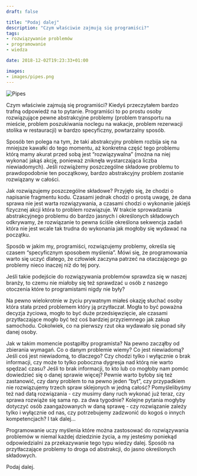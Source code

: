 ```yaml
---
draft: false

title: "Podaj dalej"
description: "Czym właściwie zajmują się programiści?"
tags:
- rozwiązywanie problemów
- programowanie
- wiedza

date: 2018-12-02T19:23:33+01:00

images:
- images/pipes.png
---
```


![Pipes](/images/pipes.png)

Czym właściwie zajmują się programiści? Kiedyś przeczytałem bardzo trafną odpowiedź na to pytanie. Programiści to po prostu osoby rozwiązujące pewne abstrakcyjne problemy (problem transportu na mieście, problem poszukiwania noclegu na wakacje, problem rezerwacji stolika w restauracji) w bardzo specyficzny, powtarzalny sposób. 

Sposób ten polega na tym, że taki abstrakcyjny problem rozbija się na mniejsze kawałki do tego momentu, aż konkretna część tego problemu którą mamy akurat przed sobą jest “rozwiązywalna” (można na niej wykonać jakąś akcję, ponieważ zniknęła wystarczająca liczba niewiadomych). Jeśli rozwiążemy poszczególne składowe problemu to prawdopodobnie ten początkowy, bardzo abstrakcyjny problem zostanie rozwiązany w całości.

Jak rozwiązujemy poszczególne składowe? Przyjęło się, że chodzi o napisanie fragmentu kodu. Czasami jednak chodzi o prostą uwagę, że dana sprawa nie jest warta rozwiązywania, a czasami chodzi o wykonanie jakiejś fizycznej akcji która to problem rozwiązuje. W trakcie sprowadzania abstrakcyjnego problemu do bardzo jasnych i określonych składowych odkrywamy, że rozwiązanie to pewna ściśle określona sekwencja zadań która nie jest wcale tak trudna do wykonania jak mogłoby się wydawać na początku.

Sposób w jakim my, programiści, rozwiązujemy problemy, określa się czasem “specyficznym sposobem myślenia”. Mówi się, że programowania warto się uczyć dlatego, że człowiek zaczyna patrzeć na otaczającego go problemy nieco inaczej niż do tej pory.

Jeśli takie podejście do rozwiązywania problemów sprawdza się w naszej branży, to czemu nie miałoby się też sprawdzać u osób z naszego otoczenia które to programistami nigdy nie były?

Na pewno wielokrotnie w życiu prywatnym miałeś okazję słuchać osoby która stała przed problemem który ją przytłaczał. Mogła to być poważna decyzja życiowa, mogło to być duże przedsięwzięcie, ale czasami przytłaczające mogło być też coś bardziej przyziemnego jak zakup samochodu. Cokolwiek, co na pierwszy rzut oka wydawało się ponad siły danej osoby. 

Jak w takim momencie postąpiłby programista? Na pewno zacząłby od zbierania wymagań. Co o danym problemie wiemy? Co jest niewiadomą? Jeśli coś jest niewiadomą, to dlaczego? Czy chodzi tylko i wyłącznie o brak informacji, czy może to tylko poboczna dygresja nad którą nie warto spędzać czasu? Jeśli to brak informacji, to kto lub co mogłoby nam pomóc dowiedzieć się o danej sprawie więcej? Pewnie warto byłoby się też zastanowić, czy dany problem to na pewno jeden “byt”, czy przypadkiem nie rozwiązujemy trzech spraw sklejonych w jedną całość? Pomyślelibyśmy też nad datą rozwiązania - czy musimy dany ruch wykonać już teraz, czy sprawa rozwiąże się sama np. za dwa tygodnie? Kolejne pytania mogłyby dotyczyć osób zaangażowanych w daną sprawę - czy rozwiązanie zależy tylko i wyłącznie od nas, czy potrzebujemy zadzwonić do kogoś o innych kompetencjach? I tak dalej…

Programowanie uczy myślenia które można zastosować do rozwiązywania problemów w niemal każdej dziedzinie życia, a my jesteśmy poniekąd odpowiedzialni za przekazywanie tego typu wiedzy dalej. Sposób na przytłaczające problemy to droga od abstrakcji, do jasno określonych składowych.

Podaj dalej.
